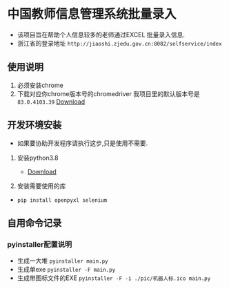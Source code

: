 # 中国教师信息管理系统批量录入
- 该项目旨在帮助个人信息较多的老师通过EXCEL 批量录入信息.
- 浙江省的登录地址 `http://jiaoshi.zjedu.gov.cn:8082/selfservice/index`
## 使用说明
1. 必须安装chrome 
2. 下载对应你chrome版本号的chromedriver 我项目里的默认版本号是`83.0.4103.39` [Download](http://npm.taobao.org/mirrors/chromedriver/)

## 开发环境安装
- 如果要协助开发程序请执行这步,只是使用不需要.
1. 安装python3.8 
    - [Download](https://github.com/3038922/new_century_robotics/releases/download/v1.0/python-3.8.1-amd64.exe)

2. 安装需要使用的库
- `pip install openpyxl selenium` 


## 自用命令记录
### pyinstaller配置说明
- 生成一大堆 `pyinstaller main.py`
- 生成单exe `pyinstaller -F main.py`
- 生成带图标文件的EXE `pyinstaller -F -i ./pic/机器人标.ico main.py`